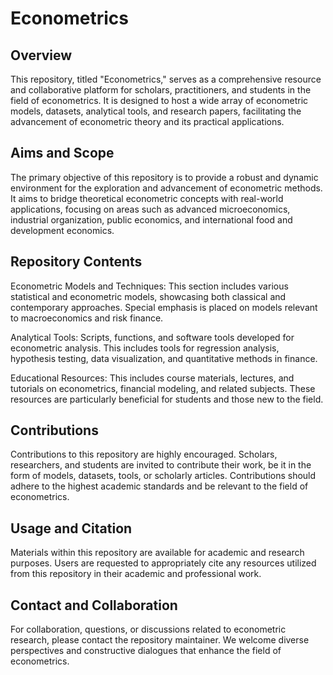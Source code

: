 # Econometrics
## Overview

This repository, titled "Econometrics," serves as a comprehensive resource and collaborative platform for scholars, practitioners, and students in the field of econometrics. It is designed to host a wide array of econometric models, datasets, analytical tools, and research papers, facilitating the advancement of econometric theory and its practical applications.

## Aims and Scope

The primary objective of this repository is to provide a robust and dynamic environment for the exploration and advancement of econometric methods. It aims to bridge theoretical econometric concepts with real-world applications, focusing on areas such as advanced microeconomics, industrial organization, public economics, and international food and development economics.

## Repository Contents

Econometric Models and Techniques: This section includes various statistical and econometric models, showcasing both classical and contemporary approaches. Special emphasis is placed on models relevant to macroeconomics and risk finance.

Analytical Tools: Scripts, functions, and software tools developed for econometric analysis. This includes tools for regression analysis, hypothesis testing, data visualization, and quantitative methods in finance.

Educational Resources: This includes course materials, lectures, and tutorials on econometrics, financial modeling, and related subjects. These resources are particularly beneficial for students and those new to the field.

## Contributions

Contributions to this repository are highly encouraged. Scholars, researchers, and students are invited to contribute their work, be it in the form of models, datasets, tools, or scholarly articles. Contributions should adhere to the highest academic standards and be relevant to the field of econometrics.

## Usage and Citation

Materials within this repository are available for academic and research purposes. Users are requested to appropriately cite any resources utilized from this repository in their academic and professional work.

## Contact and Collaboration

For collaboration, questions, or discussions related to econometric research, please contact the repository maintainer. We welcome diverse perspectives and constructive dialogues that enhance the field of econometrics.


